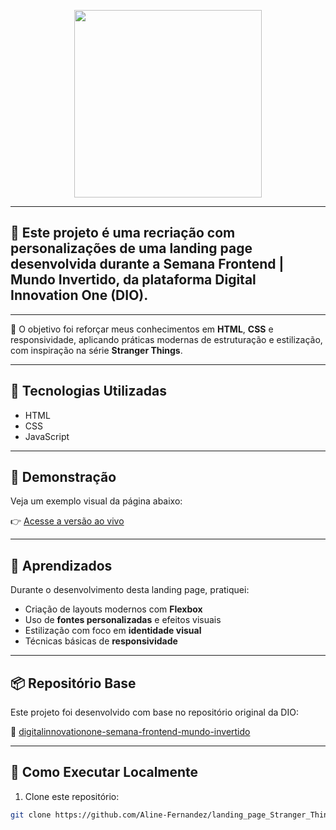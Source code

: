 <p align="center">
    <img width="300" src="https://micheleambrosio.github.io/semana-frontend-mundo-invertido/assets/images/banner/logo.svg">
</p>  

---
## 👾 Este projeto é uma **recriação com personalizações** de uma landing page desenvolvida durante a **Semana Frontend | Mundo Invertido**, da plataforma Digital Innovation One (DIO).

---
🌌 O objetivo foi reforçar meus conhecimentos em **HTML**, **CSS** e responsividade, aplicando práticas modernas de estruturação e estilização, com inspiração na série **Stranger Things**.

---

## 🌟 Tecnologias Utilizadas

- HTML
- CSS
- JavaScript

---

## 👀 Demonstração

Veja um exemplo visual da página abaixo:

👉 [Acesse a versão ao vivo](https://aline-fernandez.github.io/landing_page_Stranger_Things/)

---

## 🧠 Aprendizados

Durante o desenvolvimento desta landing page, pratiquei:

- Criação de layouts modernos com **Flexbox**
- Uso de **fontes personalizadas** e efeitos visuais
- Estilização com foco em **identidade visual**
- Técnicas básicas de **responsividade**

---

## 📦 Repositório Base

Este projeto foi desenvolvido com base no repositório original da DIO:

🔗 [digitalinnovationone-semana-frontend-mundo-invertido](https://github.com/Aline-Fernandez/gh-repo-clone-digitalinnovationone-semana-frontend-mundo-invertido)

---
## 🚀 Como Executar Localmente

1. Clone este repositório:
```bash
git clone https://github.com/Aline-Fernandez/landing_page_Stranger_Things.git
